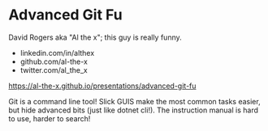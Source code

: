 # Advanced Git Fu

David Rogers aka "Al the x"; this guy is really funny.

* linkedin.com/in/althex
* github.com/al-the-x
* twitter.com/al_the_x

https://al-the-x.github.io/presentations/advanced-git-fu

Git is a command line tool! Slick GUIS make the most common tasks easier, but hide advanced bits (just like dotnet cli!). The instruction manual is hard to use, harder to search!

